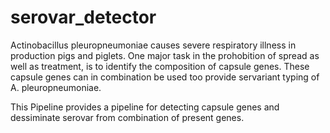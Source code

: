 # serovar_detector
Actinobacillus pleuropneumoniae causes severe respiratory illness in production pigs and piglets. One major task in the prohobition of spread as well as treatment, is to identify the composition of capsule genes. These capsule genes can in combination be used too provide servariant typing of A. pleuropneumoniae.

This Pipeline provides a pipeline for detecting capsule genes and dessiminate serovar from combination of present genes.

